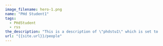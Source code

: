 ```yaml
---
image_filename: hero-1.png
name: "PHd Student1"
tags:
  - PHdStudent
  - rss
the_description: "This is a description of \"phdstu1\" which is set to some generic name in the meantime"
url: "{{site.url}}/people"
---
```

